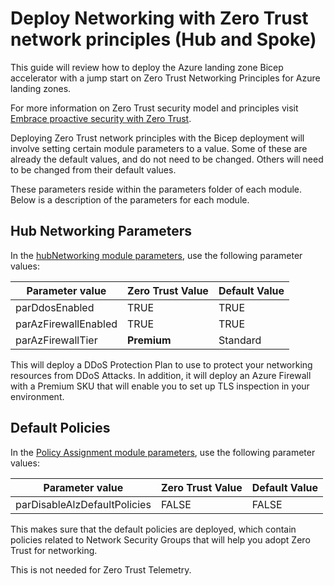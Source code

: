 # Deploy Networking with Zero Trust network principles (Hub and Spoke)

This guide will review how to deploy the Azure landing zone Bicep accelerator with a jump start on Zero Trust Networking Principles for Azure landing zones.

For more information on Zero Trust security model and principles visit [Embrace proactive security with Zero Trust](/security/business/zero-trust).

Deploying Zero Trust network principles with the Bicep deployment will involve setting certain module parameters to a value.  Some of these are already the default values, and do not need to be changed.  Others will need to be changed from their default values.

These parameters reside within the parameters folder of each module.  Below is a description of the parameters for each module.

## Hub Networking Parameters

In the [hubNetworking module parameters](../../infra-as-code/bicep/modules/hubNetworking/parameters/hubNetworking.parameters.all.json), use the following parameter values:

| Parameter value | Zero Trust Value | Default Value |
|---|---|---|
|parDdosEnabled| TRUE | TRUE |
| parAzFirewallEnabled | TRUE | TRUE |
| parAzFirewallTier | **Premium** | Standard |

This will deploy a DDoS Protection Plan to use to protect your networking resources from DDoS Attacks.  In addition, it will deploy an Azure Firewall with a Premium SKU that will enable you to set up TLS inspection in your environment.

## Default Policies

In the [Policy Assignment module parameters](../../infra-as-code/bicep/policy/assignments/alzDefaults/parameters/alzDefaultPolicyAssignments.parameters.all.json), use the following parameter values:

| Parameter value | Zero Trust Value | Default Value |
|---|---|---|
| parDisableAlzDefaultPolicies | FALSE | FALSE |

This makes sure that the default policies are deployed, which contain policies related to Network Security Groups that will help you adopt Zero Trust for networking.

This is not needed for Zero Trust Telemetry.
